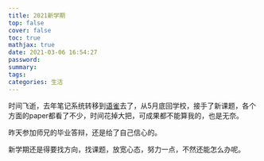 ```yaml
---
title: 2021新学期
top: false
cover: false
toc: true
mathjax: true
date: 2021-03-06 16:54:27
password:
summary: 
tags: 
categories: 生活
---
```



时间飞逝，去年笔记系统转移到[语雀](https://www.yuque.com/weilou/)去了，从5月底回学校，接手了新课题，各个方面的paper都看了不少，时间花掉大把，可成果都不能算我的，也是无奈。

昨天参加师兄的毕业答辩，还是给了自己信心的。

新学期还是得要找方向，找课题，放宽心态，努力一点，不然还能怎么办呢。

